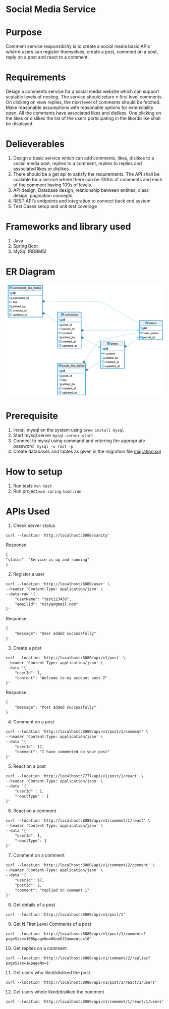 # Social Media Service

# Purpose

Comment service responsibility is to create a social media basic APIs wherre users can register themselves, create a
post, comment on a post, reply on a post and react to a comment.

# Requirements

Design a comments service for a social media website which can support scalable levels of nesting. The service should
return n first level comments. On clicking on view replies, the next level of comments should be fetched. Make
reasonable assumptions with reasonable options for extensibility open. All the comments have associated likes and
dislikes. One clicking on the likes or dislikes the list of the users participating in the like/dislike shall be
displayed.

# Delieverables

1. Design a basic service which can add comments, likes, dislikes to a social media post, replies to a comment, replies
   to replies and associated likes or dislikes.
2. There should be a get api to satisfy the requirements. The API shall be scalable for a service where there can be
   1000s of comments and each of the comment having 100s of levels.
3. API design, Database design, relationship between entities, class design, pagination concepts.
4. REST API’s endpoints and integration to connect back end system
5. Test Cases setup and unit test coverage

# Frameworks and library used

1. Java
2. Spring Boot
3. MySql (RDBMS)

# ER Diagram

![Alt text](src/main/resources/static/social_media.png)

# Prerequisite

1. Install mysql on the system using
   `brew install mysql`
2. Start mysql server
   `mysql.server start`
3. Connect to mysql using command and entering the appropriate password
   ` mysql -u root -p`
4. Create databases and tables as given in the migration file [migration.sql](src/main/resources/migration.sql)

# How to setup

1. Run tests
   `mvn test`
2. Run project
   `mvn spring-boot:run`

# APIs Used

1. Check server status

```
curl --location 'http://localhost:8080/sanity'
```

Response

```
{
"status": "Service is up and running"
}
```

2. Register a user

```
curl --location 'http://localhost:8080/user' \
--header 'Content-Type: application/json' \
--data-raw '{
    "userName": "test123456",
    "emailId": "nitya@gmail.com"
}'
```

Response

```
{
    "message": "User added successfully"
}
```

3. Create a post

```
curl --location 'http://localhost:8080/api/v1/post' \
--header 'Content-Type: application/json' \
--data '{
    "userId": 1,
    "content": "Welcome to my account post 2"
}'
```

Response

```
{
    "message": "Post added successfully"
}
```

4. Comment on a post

```
curl --location 'http://localhost:8080/api/v1/post/1/comment' \
--header 'Content-Type: application/json' \
--data '{
    "userId": 17,
    "comment": "I have commented on your post"
}'
```

5. React on a post

```
curl --location 'http://localhost:7777/api/v1/post/1/react' \
--header 'Content-Type: application/json' \
--data '{
    "userId" : 1,
    "reactType" : 1
}'
```

6. React on a comment

```
curl --location 'http://localhost:8080/api/v1/comment/1/react' \
--header 'Content-Type: application/json' \
--data '{
    "userId": 1,
    "reactType": 1
}'
```

7. Comment on a comment

```
curl --location 'http://localhost:8080/api/v1/comment/2/comment' \
--header 'Content-Type: application/json' \
--data '{
    "userId": 17,
    "postId": 2,
    "comment": "replied on comment 1"
}'
```

8. Get details of a post

```
curl --location 'http://localhost:8080/api/v1/post/1'
```

9. Get N First Level Comments of a post

```
curl --location 'http://localhost:8080/api/v1/post/1/comments?pageSize=100&pageNo=0&noOfComments=10'
```

10. Get replies on a comment

```
curl --location 'http://localhost:8080/api/v1/comment/2/replies?pageSize=1&pageNo=1'
```

11. Get users who liked/disliked the post

```
curl --location 'http://localhost:8080/api/v1/post/1/react/1/users'
```

12. Get users whole liked/disliked the comment

```
curl --location 'http://localhost:8080/api/v1/comment/1/react/1/users'
```
